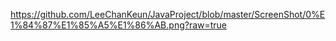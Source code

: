 
https://github.com/LeeChanKeun/JavaProject/blob/master/ScreenShot/0%E1%84%87%E1%85%A5%E1%86%AB.png?raw=true
